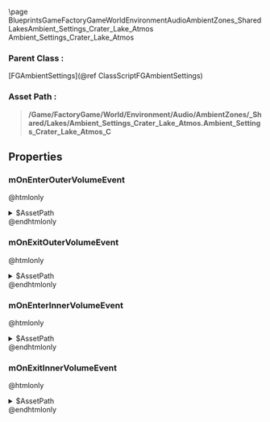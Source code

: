 \page BlueprintsGameFactoryGameWorldEnvironmentAudioAmbientZones_SharedLakesAmbient_Settings_Crater_Lake_Atmos Ambient_Settings_Crater_Lake_Atmos
### Parent Class :
[FGAmbientSettings](@ref ClassScriptFGAmbientSettings)
### Asset Path :
<b><blockquote>/Game/FactoryGame/World/Environment/Audio/AmbientZones/_Shared/Lakes/Ambient_Settings_Crater_Lake_Atmos.Ambient_Settings_Crater_Lake_Atmos_C</blockquote></b>
## Properties

### mOnEnterOuterVolumeEvent
@htmlonly
<details>
 <summary>$AssetPath</summary>
<b><a href="_blueprints_game_factory_game_world_environment_audio_ambient_zones__shared_lakes_play__zone__crater__lake__atmos__mono__outer.html"><blockquote>Play_Zone_Crater_Lake_Atmos_Mono_Outer</blockquote></a></b>
</details>
@endhtmlonly

### mOnExitOuterVolumeEvent
@htmlonly
<details>
 <summary>$AssetPath</summary>
<b><a href="_blueprints_game_factory_game_world_environment_audio_ambient_zones__shared_lakes_stop__zone__crater__lake__atmos__mono__outer.html"><blockquote>Stop_Zone_Crater_Lake_Atmos_Mono_Outer</blockquote></a></b>
</details>
@endhtmlonly

### mOnEnterInnerVolumeEvent
@htmlonly
<details>
 <summary>$AssetPath</summary>
<b><a href="_blueprints_game_factory_game_world_environment_audio_ambient_zones__shared_lakes_play__zone__crater__lake__atmos__quad__inner.html"><blockquote>Play_Zone_Crater_Lake_Atmos_Quad_Inner</blockquote></a></b>
</details>
@endhtmlonly

### mOnExitInnerVolumeEvent
@htmlonly
<details>
 <summary>$AssetPath</summary>
<b><a href="_blueprints_game_factory_game_world_environment_audio_ambient_zones__shared_lakes_stop__zone__crater__lake__atmos__quad__inner.html"><blockquote>Stop_Zone_Crater_Lake_Atmos_Quad_Inner</blockquote></a></b>
</details>
@endhtmlonly

